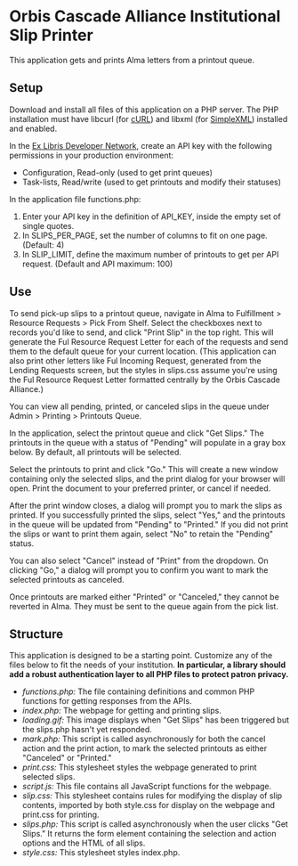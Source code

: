 # Orbis Cascade Alliance Institutional Slip Printer

This application gets and prints Alma letters from a printout queue.

## Setup

Download and install all files of this application on a PHP server. The PHP installation must have libcurl (for [cURL](https://www.php.net/manual/en/curl.requirements.php)) and libxml (for [SimpleXML](https://www.php.net/manual/en/simplexml.requirements.php)) installed and enabled.

In the [Ex Libris Developer Network](https://developers.exlibrisgroup.com/), create an API key with the following permissions in your production environment:

- Configuration, Read-only (used to get print queues)
- Task-lists, Read/write (used to get printouts and modify their statuses)

In the application file functions.php:

1) Enter your API key in the definition of API_KEY, inside the empty set of single quotes.
2) In SLIPS_PER_PAGE, set the number of columns to fit on one page. (Default: 4)
3) In SLIP_LIMIT, define the maximum number of printouts to get per API request. (Default and API maximum: 100)

## Use

To send pick-up slips to a printout queue, navigate in Alma to Fulfillment > Resource Requests > Pick From Shelf. Select the checkboxes next to records you'd like to send, and click "Print Slip" in the top right. This will generate the Ful Resource Request Letter for each of the requests and send them to the default queue for your current location. 
(This application can also print other letters like Ful Incoming Request, generated from the Lending Requests screen, but the styles in slips.css assume you're using the Ful Resource Request Letter formatted centrally by the Orbis Cascade Alliance.)

You can view all pending, printed, or canceled slips in the queue under Admin > Printing > Printouts Queue.

In the application, select the printout queue and click "Get Slips." The printouts in the queue with a status of "Pending" will populate in a gray box below. By default, all printouts will be selected.

Select the printouts to print and click "Go." This will create a new window containing only the selected slips, and the print dialog for your browser will open. Print the document to your preferred printer, or cancel if needed.

After the print window closes, a dialog will prompt you to mark the slips as printed. If you successfully printed the slips, select "Yes," and the printouts in the queue will be updated from "Pending" to "Printed." If you did not print the slips or want to print them again, select "No" to retain the "Pending" status.

You can also select "Cancel" instead of "Print" from the dropdown. On clicking "Go," a dialog will prompt you to confirm you want to mark the selected printouts as canceled.

Once printouts are marked either "Printed" or "Canceled," they cannot be reverted in Alma. They must be sent to the queue again from the pick list.

## Structure

This application is designed to be a starting point. Customize any of the files below to fit the needs of your institution. **In particular, a library should add a robust authentication layer to all PHP files to protect patron privacy.**

- *functions.php:* The file containing definitions and common PHP functions for getting responses from the APIs.
- *index.php:* The webpage for getting and printing slips.
- *loading.gif:* This image displays when "Get Slips" has been triggered but the slips.php hasn't yet responded.
- *mark.php:* This script is called asynchronously for both the cancel action and the print action, to mark the selected printouts as either "Canceled" or "Printed."
- *print.css:* This stylesheet styles the webpage generated to print selected slips.
- *script.js:* This file contains all JavaScript functions for the webpage.
- *slip.css:* This stylesheet contains rules for modifying the display of slip contents, imported by both style.css for display on the webpage and print.css for printing.
- *slips.php:* This script is called asynchronously when the user clicks "Get Slips." It returns the form element containing the selection and action options and the HTML of all slips.
- *style.css:* This stylesheet styles index.php.

